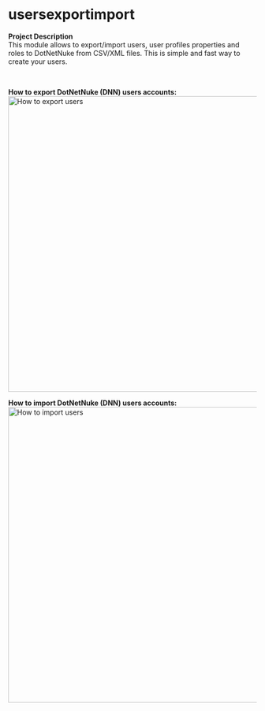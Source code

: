 # usersexportimport
<p><strong>Project Description</strong><br /> This module allows to export/import users, user profiles properties and roles to DotNetNuke from CSV/XML files. This is simple and fast way to create your users.</p>
<p>&nbsp;</p>
<p><strong>How to export DotNetNuke (DNN) users accounts:</strong><img src="http://download-codeplex.sec.s-msft.com/Download?ProjectName=usersexportimport&amp;DownloadId=906287" alt="How to export users" width="600" /></p>
<p><strong>How to import DotNetNuke (DNN) users accounts:</strong><img src="http://download-codeplex.sec.s-msft.com/Download?ProjectName=usersexportimport&amp;DownloadId=906288" alt="How to import users" width="600" /></p>
